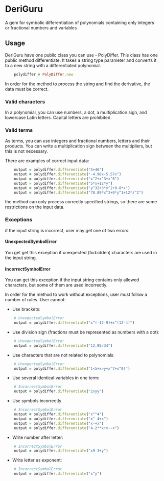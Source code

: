 # DeriGuru

A gem for symbolic differentiation of polynomials containing only integers or fractional numbers and variables

## Usage



DeriGuru have one public class you can use - PolyDiffer. This class has one public method differentiate. It takes a string type parameter and converts it to a new string with a differentiated polynomial.

```ruby
    polydiffer = PolyDiffer.new
````

In order for the method to process the string and find the derivative, the data must be correct.

### Valid characters

In a polynomial, you can use numbers, a dot, a multiplication sign, and lowercase Latin letters. Capital letters are prohibited.

### Valid terms

As terms, you can use integers and fractional numbers, letters and their products. You can write a multiplication sign between the multipliers, but this is not necessary.

There are examples of correct input data:

```ruby
    output = polydiffer.differentiate("5+46")
    output = polydiffer.differentiate("-4.98x-5.57x")
    output = polydiffer.differentiate("x^2+x^3+x^6")
    output = polydiffer.differentiate("5*x+12*y")
    output = polydiffer.differentiate("y^32+3*y^2+9.8*x")
    output = polydiffer.differentiate("78.89*x^3+0*y^1+12*z^2")
````

the method can only process correctly specified strings, so there are some restrictions on the input data.

### Exceptions

if the input string is incorrect, user may get one of two errors:

#### UnexpectedSymbolError

You get get this exception if unexpected (forbidden) characters are used in the input string.

#### IncorrectSymbolError

You can get this exception if the input string contains only allowed characters, but some of them are used incorrectly.

In order for the method to work without exceptions, user must follow a number of rules. User cannot:

- Use brackets:

```ruby
    # UnexpectedSymbolError
    output = polydiffer.differentiate("x^(-12-9)+x^(12-4)")
````

- Use division sign (fractions must be represented as numbers with a dot):

```ruby
    # UnexpectedSymbolError
    output = polydiffer.differentiate("12.95/34")
````

- Use characters that are not related to polynomials:

```ruby
    # UnexpectedSymbolError
    output = polydiffer.differentiate("1<5+x>y+x^7+x^0!")
````

- Use several identical variables in one term:

```ruby
    # IncorrectSymbolError
    output = polydiffer.differentiate("2xyy")
````
- Use symbols incorrectly

```ruby
    # IncorrectSymbolError
    output = polydiffer.differentiate("x^^4")
    output = polydiffer.differentiate("x^-4+x")
    output = polydiffer.differentiate("x-+x")
    output = polydiffer.differentiate("4.2**x+x--x")
````

- Write number after letter:

```ruby
    # IncorrectSymbolError
    output = polydiffer.differentiate("x9-3+y")
````

- Write letter as exponent:

```ruby
    # IncorrectSymbolError
    output = polydiffer.differentiate("x^y")
````